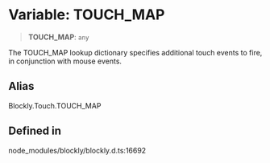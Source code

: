 # Variable: TOUCH_MAP

> **TOUCH_MAP**: `any`

The TOUCH_MAP lookup dictionary specifies additional touch events to fire,
in conjunction with mouse events.

## Alias

Blockly.Touch.TOUCH_MAP

## Defined in

node_modules/blockly/blockly.d.ts:16692
